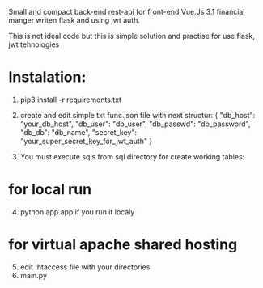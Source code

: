 Small and compact back-end rest-api for front-end Vue.Js 3.1 financial manger writen flask and using jwt auth.

This is not ideal code but this is simple solution and practise for use flask, jwt tehnologies

# Instalation:

1. pip3 install -r requirements.txt

2. create and edit simple txt func.json file with next structur: 
{
"db_host": "your_db_host",
"db_user": "db_user",
"db_passwd": "db_password",
"db_db": "db_name",
"secret_key": "your_super_secret_key_for_jwt_auth"
}
3. You must execute sqls from sql directory for create working tables:

# for local run
4. python app.app if you run it localy

# for virtual apache shared hosting
5. edit .htaccess file with your directories
6. main.py


